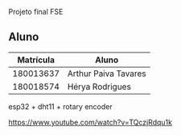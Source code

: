 Projeto final FSE

## Aluno
|Matrícula | Aluno |
| -- | -- |
| 180013637  |  Arthur Paiva Tavares |
| 180018574  |  Hérya Rodrigues |

esp32 + dht11 + rotary encoder

https://www.youtube.com/watch?v=TQczjRdqu1k
